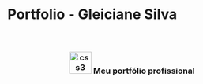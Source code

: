 # Portfolio - Gleiciane Silva
</br>
<div align="center">
<h3><img src="https://i.pinimg.com/originals/e7/26/c7/e726c74ac081eed50feee1433d12c998.gif" alt="css3" width="45"> Meu portfólio profissional
</div>

